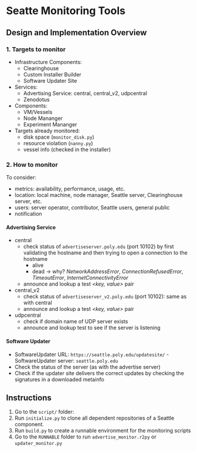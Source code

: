 # Seatte Monitoring Tools

<!-- ### Table of Content
1. [Design and Implementation Questions](https://github.com/hieusydo/Seattle-Monitoring-Tools#1-design-and-implementation-questions)
  * [Target to monitor](https://github.com/hieusydo/Seattle-Monitoring-Tools#target-to-monitor)
  * [What metrics](https://github.com/hieusydo/Seattle-Monitoring-Tools#what-metrics)
-->

## Design and Implementation Overview

### 1. Targets to monitor
- Infrastructure Components:
  - Clearinghouse
  - Custom Installer Builder
  - Software Updater Site 
- Services: 
  - Advertising Service: central, central_v2, udpcentral
  - Zenodotus 
- Components: 
  - VM/Vessels
  - Node Mananger
  - Experiment Mananger  
- Targets already monitored: 
  * disk space (`monitor_disk.py`)
  * resource violation (`nanny.py`)
  * vessel info (checked in the installer)

### 2. How to monitor
To consider: 
- metrics: availability, performance, usage, etc.
- location: local machine, node manager, Seattle server, Clearinghouse server, etc.
- users: server operator, contributor, Seattle users, general public
- notification

#### Advertising Service
- central 
  * check status of `advertiseserver.poly.edu` (port 10102) by first validating the hostname and then trying to open a connection to the hostname
    * alive
    * dead -> why? _NetworkAddressError_, _ConnectionRefusedError_, _TimeoutError_, _InternetConnectivityError_
  * announce and lookup a test _<key, value>_ pair
- central_v2
  * check status of `advertiseserver_v2.poly.edu` (port 10102): same as with central
  * announce and lookup a test _<key, value>_ pair
- udpcentral
  * check if domain name of UDP server exists
  * announce and lookup test to see if the server is listening

#### Software Updater
- SoftwareUpdater URL: `https://seattle.poly.edu/updatesite/` - SoftwareUpdater server: `seattle.poly.edu`
- Check the status of the server (as with the advertise server)
- Check if the updater site delivers the correct updates by checking the signatures in a downloaded metainfo 

<!-- ## Monitoring Pipeline

<img src="https://github.com/hieusydo/Seattle-Monitoring-Tools/blob/master/img/monitor-pipline.png" width="750" />
 -->

## Instructions 
1. Go to the `script/` folder:
  1. Run `initialize.py` to clone all dependent repositories of a Seattle component. 
  1. Run `build.py` to create a runnable environment for the monitoring scripts
1. Go to the `RUNNABLE` folder to run `advertise_monitor.r2py` or `updater_monitor.py`





